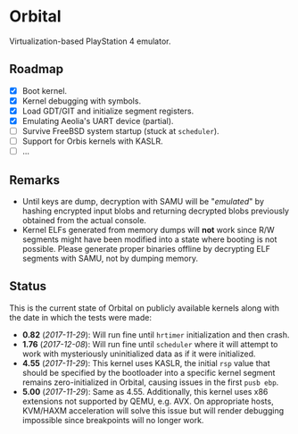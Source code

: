 Orbital
=======

Virtualization-based PlayStation 4 emulator.

## Roadmap

- [x] Boot kernel.
- [x] Kernel debugging with symbols.
- [x] Load GDT/GIT and initialize segment registers.
- [x] Emulating Aeolia's UART device (partial).
- [ ] Survive FreeBSD system startup (stuck at `scheduler`).
- [ ] Support for Orbis kernels with KASLR.
- [ ] ...

## Remarks

- Until keys are dump, decryption with SAMU will be "_emulated_" by hashing encrypted input blobs and returning decrypted blobs previously obtained from the actual console.
- Kernel ELFs generated from memory dumps will **not** work since R/W segments might have been modified into a state where booting is not possible. Please generate proper binaries offline by decrypting ELF segments with SAMU, not by dumping memory.

## Status

This is the current state of Orbital on publicly available kernels along with the date in which the tests were made:

* __0.82__ (_2017-11-29_): Will run fine until `hrtimer` initialization and then crash.
* __1.76__ (_2017-12-08_): Will run fine until `scheduler` where it will attempt to work with mysteriously uninitialized data as if it were initialized.
* __4.55__ (_2017-11-29_): This kernel uses KASLR, the initial `rsp` value that should be specified by the bootloader into a specific kernel segment remains zero-initialized in Orbital, causing issues in the first `pusb ebp`.
* __5.00__ (_2017-11-29_): Same as 4.55. Additionally, this kernel uses x86 extensions not supported by QEMU, e.g. AVX. On appropriate hosts, KVM/HAXM acceleration will solve this issue but will render debugging impossible since breakpoints will no longer work.
